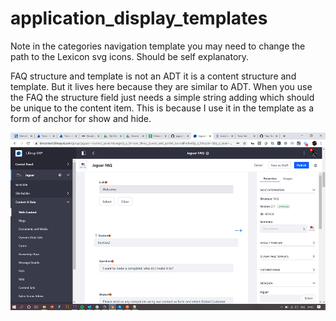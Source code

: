 # application_display_templates
Note in the categories navigation template you may need to change the path to the Lexicon svg icons. Should be self explanatory.

FAQ structure and template is not an ADT it is a content structure and template. But it lives here because they are similar to ADT. 
When you use the FAQ the structure field just needs a simple string adding which should be unique to the content item. This is because I use it in the template as a form of anchor for show and hide.

![Section example](/faq_section_example.png)